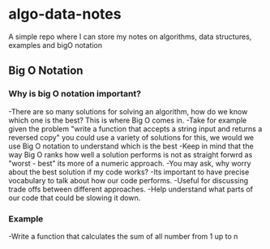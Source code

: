 # algo-data-notes

A simple repo where I can store my notes on algorithms, data structures, examples and bigO notation

## Big O Notation

### Why is big O notation important?

-There are so many solutions for solving an algorithm, how do we know which one is the best? This is where Big O comes in.
-Take for example given the problem "write a function that accepts a string input and returns a reversed copy" you could use a variety of solutions for this, we would we use Big O notation to understand which is the best
-Keep in mind that the way Big O ranks how well a solution performs is not as straight forwrd as "worst - best" its more of a numeric approach.
-You may ask, why worry about the best solution if my code works?
-Its important to have precise vocabulary to talk about how our code performs.
-Useful for discussing trade offs between different approaches.
-Help understand what parts of our code that could be slowing it down.

### Example

-Write a function that calculates the sum of all number from 1 up to n

